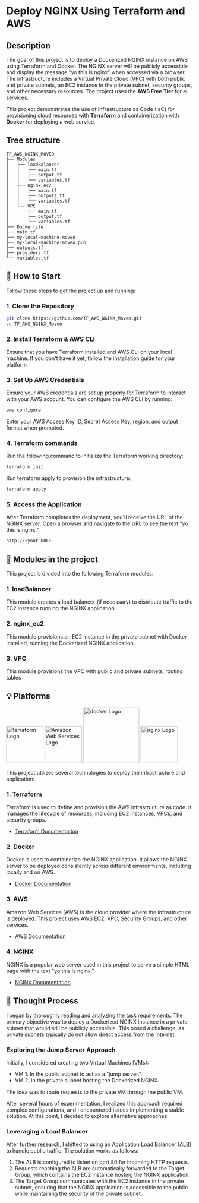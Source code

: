 # Deploy NGINX Using Terraform and AWS

## Description

The goal of this project is to deploy a Dockerized NGINX instance on AWS using Terraform and Docker. The NGINX server will be publicly accessible and display the message "yo this is nginx" when accessed via a browser. 
The infrastructure includes a Virtual Private Cloud (VPC) with both public and private subnets, an EC2 instance in the private subnet, security groups, and other necessary resources. 
The project uses the **AWS Free Tier** for all services.

This project demonstrates the use of Infrastructure as Code (IaC) for provisioning cloud resources with **Terraform** and containerization with **Docker** for deploying a web service.


## Tree structure 
```
TF_AWS_NGINX_MOVEO
├── Modules
│   ├── loadBalancer
│   │   ├── main.tf
│   │   ├── output.tf
│   │   └── variables.tf
│   ├── nginx_ec2
│   │   ├── main.tf
│   │   ├── outputs.tf
│   │   └── variables.tf
│   └── VPC
│       ├── main.tf
│       ├── output.tf
│       └── variables.tf
├── Dockerfile
├── main.tf
├── my-local-machine-moveo
├── my-local-machine-moveo.pub
├── outputs.tf
├── providers.tf
└── variables.tf
```

## 🚩 How to Start

Follow these steps to get the project up and running:

### 1. Clone the Repository

```bash
git clone https://github.com/TF_AWS_NGINX_Moveo.git
cd TF_AWS_NGINX_Moveo
```

### 2. Install Terraform & AWS CLI
Ensure that you have Terraform installed and AWS CLI on your local machine. If you don't have it yet, follow the installation guide for your platform


### 3. Set Up AWS Credentials
Ensure your AWS credentials are set up properly for Terraform to interact with your AWS account. You can configure the AWS CLI by running:

```bash
aws configure
```
Enter your AWS Access Key ID, Secret Access Key, region, and output format when prompted.


### 4. Terraform commands

Run the following command to initialize the Terraform working directory:
```bash
terraform init
```
Run terraform apply to provision the infrastructure:
```bash
terraform apply
```

### 5. Access the Application
After Terraform completes the deployment, you'll receive the URL of the NGINX server. 
Open a browser and navigate to the URL to see the text "yo this is nginx."

```bash
http://<your-URL>
```

##
## 📶 Modules in the project

This project is divided into the following Terraform modules:

### 1. loadBalancer
This module creates a load balancer (if necessary) to distribute traffic to the EC2 instance running the NGINX application.

### 2. nginx_ec2
This module provisions an EC2 instance in the private subnet with Docker installed, running the Dockerized NGINX application.

### 3. VPC
This module provisions the VPC with public and private subnets, routing tables




## 💡 Platforms

<img src="https://github.com/user-attachments/assets/aaba87d8-5406-41ce-ab18-c1d717d5631e" alt="terraform Logo" width="100"/>
<img src="https://github.com/user-attachments/assets/1d8a4774-9279-49a5-b5dd-3dff5f2af9b8" alt="Amazon Web Services Logo" width="100"/>
<img src="https://github.com/user-attachments/assets/6148a30a-6fd9-4461-af6b-1fb399ab2d79" alt="docker Logo" width="150"/>
<img src="https://github.com/user-attachments/assets/1b0da66f-968f-42a4-8963-95e67cc6fcac" alt="nginx Logo" width="100"/>

This project utilizes several technologies to deploy the infrastructure and application:

### 1. Terraform
Terraform is used to define and provision the AWS infrastructure as code. It manages the lifecycle of resources, including EC2 instances, VPCs, and security groups.

- [Terraform Documentation](https://www.terraform.io/docs)

### 2. Docker
Docker is used to containerize the NGINX application. It allows the NGINX server to be deployed consistently across different environments, including locally and on AWS.

- [Docker Documentation](https://docs.docker.com)

### 3. AWS

Amazon Web Services (AWS) is the cloud provider where the infrastructure is deployed. This project uses AWS EC2, VPC, Security Groups, and other services.

- [AWS Documentation](https://aws.amazon.com/documentation/)

### 4. NGINX
NGINX is a popular web server used in this project to serve a simple HTML page with the text "yo this is nginx."

- [NGINX Documentation](https://nginx.org/en/docs/)



## 🧠 Thought Process
I began by thoroughly reading and analyzing the task requirements. 
The primary objective was to deploy a Dockerized NGINX instance in a private subnet that would still be publicly accessible. 
This posed a challenge, as private subnets typically do not allow direct access from the internet.


### Exploring the Jump Server Approach
Initially, I considered creating two Virtual Machines (VMs):
* VM 1: In the public subnet to act as a "jump server."
* VM 2: In the private subnet hosting the Dockerized NGINX.

The idea was to route requests to the private VM through the public VM. 

After several hours of experimentation, I realized this approach required complex configurations, and I encountered issues implementing a stable solution. 
At this point, I decided to explore alternative approaches.

### Leveraging a Load Balancer
After further research, I shifted to using an Application Load Balancer (ALB) to handle public traffic. 
The solution works as follows:
1. The ALB is configured to listen on port 80 for incoming HTTP requests.
2. Requests reaching the ALB are automatically forwarded to the Target Group, which contains the EC2 instance hosting the NGINX application.
3. The Target Group communicates with the EC2 instance in the private subnet, ensuring that the NGINX application is accessible to the public while maintaining the security of the private subnet.






